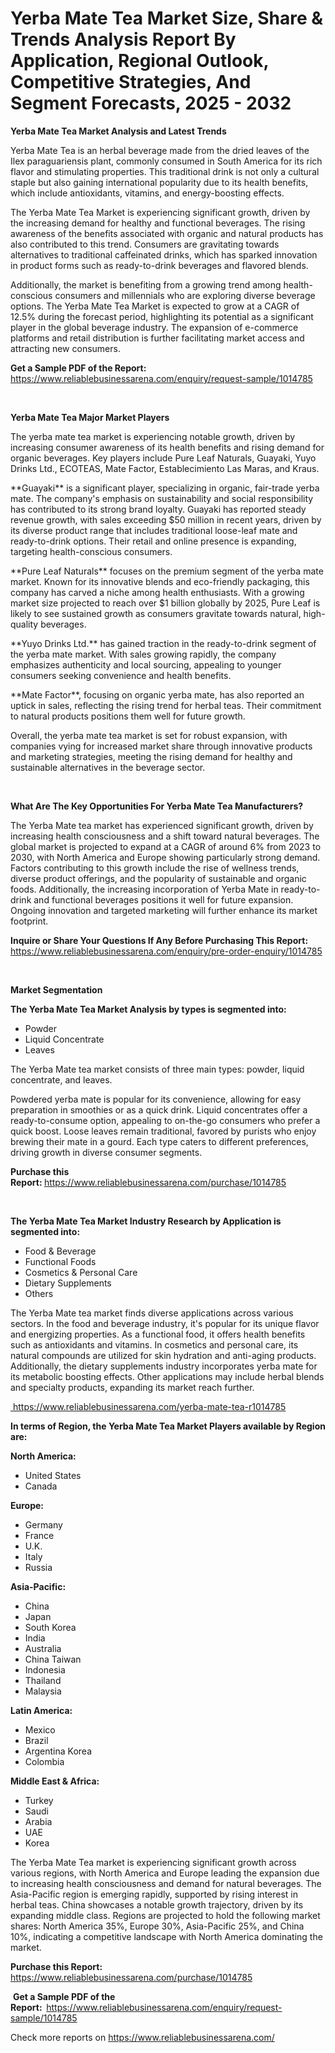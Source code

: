 <p><h1>Yerba Mate Tea Market Size, Share & Trends Analysis Report By Application, Regional Outlook, Competitive Strategies, And Segment Forecasts, 2025 - 2032</h1></p><p><strong>Yerba Mate Tea Market Analysis and Latest Trends</strong></p>
<p><p>Yerba Mate Tea is an herbal beverage made from the dried leaves of the Ilex paraguariensis plant, commonly consumed in South America for its rich flavor and stimulating properties. This traditional drink is not only a cultural staple but also gaining international popularity due to its health benefits, which include antioxidants, vitamins, and energy-boosting effects.</p><p>The Yerba Mate Tea Market is experiencing significant growth, driven by the increasing demand for healthy and functional beverages. The rising awareness of the benefits associated with organic and natural products has also contributed to this trend. Consumers are gravitating towards alternatives to traditional caffeinated drinks, which has sparked innovation in product forms such as ready-to-drink beverages and flavored blends.</p><p>Additionally, the market is benefiting from a growing trend among health-conscious consumers and millennials who are exploring diverse beverage options. The Yerba Mate Tea Market is expected to grow at a CAGR of 12.5% during the forecast period, highlighting its potential as a significant player in the global beverage industry. The expansion of e-commerce platforms and retail distribution is further facilitating market access and attracting new consumers.</p></p>
<p><strong>Get a Sample PDF of the Report:&nbsp;</strong> <a href="https://www.reliablebusinessarena.com/enquiry/request-sample/1014785?utm_campaign=3251&utm_medium=2&utm_source=Github&utm_content=ia&utm_term=06032025&utm_id=yerba-mate-tea">https://www.reliablebusinessarena.com/enquiry/request-sample/1014785</a></p>
<p>&nbsp;</p>
<p><strong>Yerba Mate Tea Major Market Players</strong></p>
<p><p>The yerba mate tea market is experiencing notable growth, driven by increasing consumer awareness of its health benefits and rising demand for organic beverages. Key players include Pure Leaf Naturals, Guayaki, Yuyo Drinks Ltd., ECOTEAS, Mate Factor, Establecimiento Las Maras, and Kraus.</p><p>**Guayaki** is a significant player, specializing in organic, fair-trade yerba mate. The company's emphasis on sustainability and social responsibility has contributed to its strong brand loyalty. Guayaki has reported steady revenue growth, with sales exceeding $50 million in recent years, driven by its diverse product range that includes traditional loose-leaf mate and ready-to-drink options. Their retail and online presence is expanding, targeting health-conscious consumers.</p><p>**Pure Leaf Naturals** focuses on the premium segment of the yerba mate market. Known for its innovative blends and eco-friendly packaging, this company has carved a niche among health enthusiasts. With a growing market size projected to reach over $1 billion globally by 2025, Pure Leaf is likely to see sustained growth as consumers gravitate towards natural, high-quality beverages.</p><p>**Yuyo Drinks Ltd.** has gained traction in the ready-to-drink segment of the yerba mate market. With sales growing rapidly, the company emphasizes authenticity and local sourcing, appealing to younger consumers seeking convenience and health benefits.</p><p>**Mate Factor**, focusing on organic yerba mate, has also reported an uptick in sales, reflecting the rising trend for herbal teas. Their commitment to natural products positions them well for future growth.</p><p>Overall, the yerba mate tea market is set for robust expansion, with companies vying for increased market share through innovative products and marketing strategies, meeting the rising demand for healthy and sustainable alternatives in the beverage sector.</p></p>
<p>&nbsp;</p>
<p><strong>What Are The Key Opportunities For Yerba Mate Tea Manufacturers?</strong></p>
<p><p>The Yerba Mate tea market has experienced significant growth, driven by increasing health consciousness and a shift toward natural beverages. The global market is projected to expand at a CAGR of around 6% from 2023 to 2030, with North America and Europe showing particularly strong demand. Factors contributing to this growth include the rise of wellness trends, diverse product offerings, and the popularity of sustainable and organic foods. Additionally, the increasing incorporation of Yerba Mate in ready-to-drink and functional beverages positions it well for future expansion. Ongoing innovation and targeted marketing will further enhance its market footprint.</p></p>
<p><strong>Inquire or Share Your Questions If Any Before Purchasing This Report:</strong> <a href="https://www.reliablebusinessarena.com/enquiry/pre-order-enquiry/1014785?utm_campaign=3251&utm_medium=2&utm_source=Github&utm_content=ia&utm_term=06032025&utm_id=yerba-mate-tea">https://www.reliablebusinessarena.com/enquiry/pre-order-enquiry/1014785</a></p>
<p>&nbsp;</p>
<p><strong>Market Segmentation</strong></p>
<p><strong>The Yerba Mate Tea Market Analysis by types is segmented into:</strong></p>
<p><ul><li>Powder</li><li>Liquid Concentrate</li><li>Leaves</li></ul></p>
<p><p>The Yerba Mate tea market consists of three main types: powder, liquid concentrate, and leaves. </p><p>Powdered yerba mate is popular for its convenience, allowing for easy preparation in smoothies or as a quick drink. Liquid concentrates offer a ready-to-consume option, appealing to on-the-go consumers who prefer a quick boost. Loose leaves remain traditional, favored by purists who enjoy brewing their mate in a gourd. Each type caters to different preferences, driving growth in diverse consumer segments.</p></p>
<p><strong>Purchase this Report:&nbsp;</strong><a href="https://www.reliablebusinessarena.com/purchase/1014785?utm_campaign=3251&utm_medium=2&utm_source=Github&utm_content=ia&utm_term=06032025&utm_id=yerba-mate-tea">https://www.reliablebusinessarena.com/purchase/1014785</a></p>
<p>&nbsp;</p>
<p><strong>The Yerba Mate Tea Market Industry Research by Application is segmented into:</strong></p>
<p><ul><li>Food & Beverage</li><li>Functional Foods</li><li>Cosmetics & Personal Care</li><li>Dietary Supplements</li><li>Others</li></ul></p>
<p><p>The Yerba Mate tea market finds diverse applications across various sectors. In the food and beverage industry, it's popular for its unique flavor and energizing properties. As a functional food, it offers health benefits such as antioxidants and vitamins. In cosmetics and personal care, its natural compounds are utilized for skin hydration and anti-aging products. Additionally, the dietary supplements industry incorporates yerba mate for its metabolic boosting effects. Other applications may include herbal blends and specialty products, expanding its market reach further.</p></p>
<p><a href="https://www.reliablebusinessarena.com/yerba-mate-tea-r1014785?utm_campaign=3251&utm_medium=2&utm_source=Github&utm_content=ia&utm_term=06032025&utm_id=yerba-mate-tea">&nbsp;https://www.reliablebusinessarena.com/yerba-mate-tea-r1014785</a></p>
<p><strong>In terms of Region, the Yerba Mate Tea Market Players available by Region are:</strong></p>
<p>
    <p> <strong> North America: </strong>
        <ul>
            <li>United States</li>
            <li>Canada</li>
        </ul>
        </p> 
    <p> <strong> Europe: </strong>
        <ul>
            <li>Germany</li>
            <li>France</li>
            <li>U.K.</li>
            <li>Italy</li>
            <li>Russia</li>
        </ul>
        </p> 
    <p> <strong> Asia-Pacific: </strong>
        <ul>
            <li>China</li>
            <li>Japan</li>
            <li>South Korea</li>
            <li>India</li>
            <li>Australia</li>
            <li>China Taiwan</li>
            <li>Indonesia</li>
            <li>Thailand</li>
            <li>Malaysia</li>
        </ul>
        </p> 
    <p> <strong> Latin America: </strong>
        <ul>
            <li>Mexico</li>
            <li>Brazil</li>
            <li>Argentina Korea</li>
            <li>Colombia</li>
        </ul>
        </p> 
    <p> <strong> Middle East & Africa: </strong>
        <ul>
            <li>Turkey</li>
            <li>Saudi</li>
            <li>Arabia</li>
            <li>UAE</li>
            <li>Korea</li>
        </ul>
    </p>
    </p>
<p><p>The Yerba Mate Tea market is experiencing significant growth across various regions, with North America and Europe leading the expansion due to increasing health consciousness and demand for natural beverages. The Asia-Pacific region is emerging rapidly, supported by rising interest in herbal teas. China showcases a notable growth trajectory, driven by its expanding middle class. Regions are projected to hold the following market shares: North America 35%, Europe 30%, Asia-Pacific 25%, and China 10%, indicating a competitive landscape with North America dominating the market.</p></p>
<p><strong>Purchase this Report: </strong><a href="https://www.reliablebusinessarena.com/purchase/1014785?utm_campaign=3251&utm_medium=2&utm_source=Github&utm_content=ia&utm_term=06032025&utm_id=yerba-mate-tea">https://www.reliablebusinessarena.com/purchase/1014785</a></p>
<p>&nbsp;<strong>Get a Sample PDF of the Report:&nbsp;&nbsp;</strong><a href="https://www.reliablebusinessarena.com/enquiry/request-sample/1014785?utm_campaign=3251&utm_medium=2&utm_source=Github&utm_content=ia&utm_term=06032025&utm_id=yerba-mate-tea">https://www.reliablebusinessarena.com/enquiry/request-sample/1014785</a></p>
<p><strong></strong></p>
<p>Check more reports on <a href="https://www.reliablebusinessarena.com/?utm_campaign=3251&utm_medium=2&utm_source=Github&utm_content=ia&utm_term=06032025&utm_id=yerba-mate-tea">https://www.reliablebusinessarena.com/</a></p>
